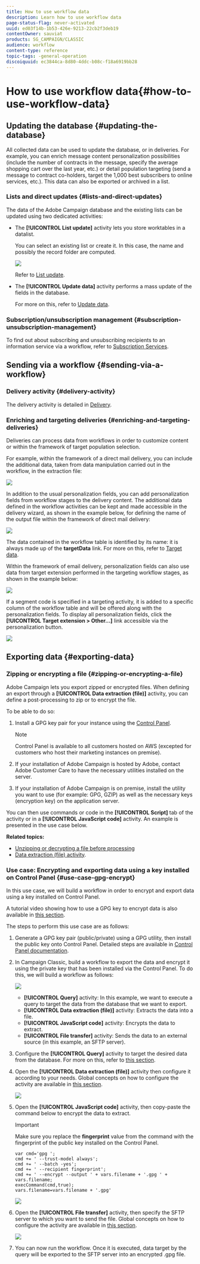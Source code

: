 ```yaml
---
title: How to use workflow data
description: Learn how to use workflow data
page-status-flag: never-activated
uuid: ed03f14b-1b53-426e-9213-22cb2f3deb19
contentOwner: sauviat
products: SG_CAMPAIGN/CLASSIC
audience: workflow
content-type: reference
topic-tags: -general-operation
discoiquuid: ec3844ca-8d80-4ddc-b08c-f18a6919bb28
---
```


# How to use workflow data{#how-to-use-workflow-data}

## Updating the database {#updating-the-database}

All collected data can be used to update the database, or in deliveries. For example, you can enrich message content personalization possibilities (include the number of contracts in the message, specify the average shopping cart over the last year, etc.) or detail population targeting (send a message to contract co-holders, target the 1,000 best subscribers to online services, etc.). This data can also be exported or archived in a list.

### Lists and direct updates {#lists-and-direct-updates}

The data of the Adobe Campaign database and the existing lists can be updated using two dedicated activities:

* The **[!UICONTROL List update]** activity lets you store worktables in a datalist.

  You can select an existing list or create it. In this case, the name and possibly the record folder are computed.

  ![](assets/s_user_create_list.png)

  Refer to [List update](../../workflow/using/list-update.md).

* The **[!UICONTROL Update data]** activity performs a mass update of the fields in the database.

  For more on this, refer to [Update data](../../workflow/using/update-data.md).

### Subscription/unsubscription management {#subscription-unsubscription-management}

To find out about subscribing and unsubscribing recipients to an information service via a workflow, refer to [Subscription Services](../../workflow/using/subscription-services.md).

## Sending via a workflow {#sending-via-a-workflow}

### Delivery activity {#delivery-activity}

The delivery activity is detailed in [Delivery](../../workflow/using/delivery.md).

### Enriching and targeting deliveries {#enriching-and-targeting-deliveries}

Deliveries can process data from workflows in order to customize content or within the framework of target population selection.

For example, within the framework of a direct mail delivery, you can include the additional data, taken from data manipulation carried out in the workflow, in the extraction file:

![](assets/s_advuser_add_data_postal_mail.png)

In addition to the usual personalization fields, you can add personalization fields from workflow stages to the delivery content. The additional data defined in the workflow activities can be kept and made accessible in the delivery wizard, as shown in the example below, for defining the name of the output file within the framework of direct mail delivery:

![](assets/s_advuser_using_additional_data.png)

The data contained in the workflow table is identified by its name: it is always made up of the **targetData** link. For more on this, refer to [Target data](../../workflow/using/data-life-cycle.md#target-data).

Within the framework of email delivery, personalization fields can also use data from target extension performed in the targeting workflow stages, as shown in the example below: 

![](assets/s_advuser_add_data_email.png)

If a segment code is specified in a targeting activity, it is added to a specific column of the workflow table and will be offered along with the personalization fields. To display all personalization fields, click the **[!UICONTROL Target extension > Other...]** link accessible via the personalization button.

![](assets/s_advuser_segment_code_select.png)

## Exporting data {#exporting-data}

### Zipping or encrypting a file {#zipping-or-encrypting-a-file}

Adobe Campaign lets you export zipped or encrypted files. When defining an export through a **[!UICONTROL Data extraction (file)]** activity, you can define a post-processing to zip or to encrypt the file.

To be able to do so:

1. Install a GPG key pair for your instance using the [Control Panel](https://docs.adobe.com/content/help/en/control-panel/using/instances-settings/gpg-keys-management.html#encrypting-data).

    >[!NOTE]
    >
    >Control Panel is available to all customers hosted on AWS (excepted for customers who host their marketing instances on premise).

1. If your installation of Adobe Campaign is hosted by Adobe, contact Adobe Customer Care to have the necessary utilities installed on the server.
1. If your installation of Adobe Campaign is on premise, install the utility you want to use (for example: GPG, GZIP) as well as the necessary keys (encryption key) on the application server.

You can then use commands or code in the **[!UICONTROL Script]** tab of the activity or in a **[!UICONTROL JavaScript code]** activity. An example is presented in the use case below.

**Related topics:**

* [Unzipping or decrypting a file before processing](../../workflow/using/importing-data.md#unzipping-or-decrypting-a-file-before-processing)
* [Data extraction (file) activity](../../workflow/using/extraction--file-.md).

### Use case: Encrypting and exporting data using a key installed on Control Panel {#use-case-gpg-encrypt}

In this use case, we will build a workflow in order to encrypt and export data using a key installed on Control Panel.

A tutorial video showing how to use a GPG key to encrypt data is also available in [this section](https://docs.adobe.com/content/help/en/campaign-classic-learn/tutorials/administrating/control-panel-acc/gpg-key-management/using-a-gpg-key-to-encrypt-data.html).

The steps to perform this use case are as follows:

1. Generate a GPG key pair (public/private) using a GPG utility, then install the public key onto Control Panel. Detailed steps are available in [Control Panel documentation](https://docs.adobe.com/content/help/en/control-panel/using/instances-settings/gpg-keys-management.html#encrypting-data).

1. In Campaign Classic, build a workflow to export the data and encrypt it using the private key that has been installed via the Control Panel. To do this, we will build a workflow as follows:

    ![](assets/gpg-workflow-encrypt.png)

    * **[!UICONTROL Query]** activity: In this example, we want to execute a query to target the data from the database that we want to export.
    * **[!UICONTROL Data extraction (file)]** activity: Extracts the data into a file.
    * **[!UICONTROL JavaScript code]** activity: Encrypts the data to extract.
    * **[!UICONTROL File transfer]** activity: Sends the data to an external source (in this example, an SFTP server).

1. Configure the **[!UICONTROL Query]** activity to target the desired data from the database. For more on this, refer to [this section](../../workflow/using/query.md).

1. Open the **[!UICONTROL Data extraction (file)]** activity then configure it according to your needs. Global concepts on how to configure the activity are available in [this section](../../workflow/using/extraction--file-.md).

    ![](assets/gpg-data-extraction.png)

1. Open the **[!UICONTROL JavaScript code]** activity, then copy-paste the command below to encrypt the data to extract.

    >[!IMPORTANT]
    >
    >Make sure you replace the **fingerprint** value from the command with the fingerprint of the public key installed on the Control Panel.

    ```
    var cmd='gpg ';
    cmd += ' --trust-model always';
    cmd += ' --batch -yes';
    cmd += ' --recipient fingerprint';
    cmd += ' --encrypt --output ' + vars.filename + '.gpg ' + vars.filename;
    execCommand(cmd,true);
    vars.filename=vars.filename + '.gpg'
    ```
  
      ![](assets/gpg-script.png)

1. Open the **[!UICONTROL File transfer]** activity, then specify the SFTP server to which you want to send the file. Global concepts on how to configure the activity are available in [this section](../../workflow/using/file-transfer.md).

    ![](assets/gpg-file-transfer.png)

1. You can now run the workflow. Once it is executed, data target by the query will be exported to the SFTP server into an encrypted .gpg file.

